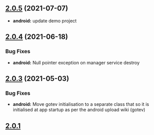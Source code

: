 ## [2.0.5](https://github.com/spoonconsulting/cordova-plugin-background-upload/compare/2.0.4...2.0.5) (2021-07-07)

* **android:** update demo project

## [2.0.4](https://github.com/spoonconsulting/cordova-plugin-background-upload/compare/2.0.3...2.0.4) (2021-06-18)


### Bug Fixes

* **android:** Null pointer exception on manager service destroy


## [2.0.3](https://github.com/spoonconsulting/cordova-plugin-background-upload/compare/2.0.2...2.0.3) (2021-05-03)


### Bug Fixes

* **android:**  Move gotev initialisation to a separate class that so it is initialised at app startup as per the android upload wiki (gotev)


## [2.0.1](https://github.com/spoonconsulting/cordova-plugin-background-upload/releases/tag/2.0.3)